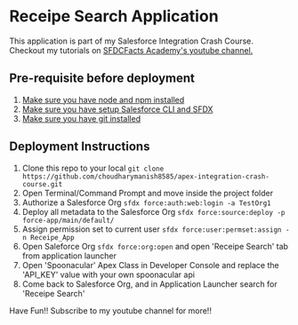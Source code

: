 # Receipe Search Application 
This application is part of my Salesforce Integration Crash Course. Checkout my tutorials on [SFDCFacts Academy's youtube channel.](https://youtube.com/sfdcfacts)


## Pre-requisite before deployment
1. [Make sure you have node and npm installed](https://docs.npmjs.com/downloading-and-installing-node-js-and-npm)
2. [Make sure you have setup Salesforce CLI and SFDX](https://developer.salesforce.com/docs/atlas.en-us.sfdx_setup.meta/sfdx_setup/sfdx_setup_install_cli.htm)
3. [Make sure you have git installed](https://git-scm.com/book/en/v2/Getting-Started-Installing-Git)

## Deployment Instructions
1. Clone this repo to your local `git clone https://github.com/choudharymanish8585/apex-integration-crash-course.git`
2. Open Terminal/Command Prompt and move inside the project folder 
3. Authorize a Salesforce Org `sfdx force:auth:web:login -a TestOrg1`
4. Deploy all metadata to the Salesforce Org `sfdx force:source:deploy -p force-app/main/default/`
5. Assign permission set to current user `sfdx force:user:permset:assign -n Receipe_App`
6. Open Saleforce Org `sfdx force:org:open` and open 'Receipe Search' tab from application launcher
7. Open 'Spoonacular' Apex Class in Developer Console and replace the 'API_KEY' value with your own spoonacular api
8. Come back to Salesforce Org, and in Application Launcher search for 'Receipe Search'


Have Fun!! Subscribe to my youtube channel for more!!
